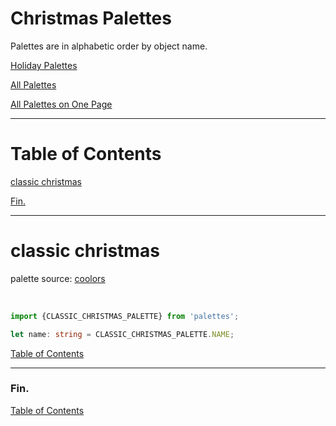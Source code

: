 <!--suppress JSUnresolvedLibraryURL -->
<!-- Coolors Palette Widget -->
<script src="https://coolors.co/palette-widget/widget.js"></script>

# Christmas Palettes

Palettes are in alphabetic order by object name.

[Holiday Palettes](../holiday-palettes.md)

[All Palettes](../../all-palettes.md)

[All Palettes on One Page](../../all-palettes_one-page.md)

----

# Table of Contents

[classic christmas](#classic-christmas)

[Fin.](#fin)

----

# classic christmas

palette source:
<a href="https://coolors.co/palette/bb010b-cd1624-006f57-23856d-faf8f8" target="_blank" rel="noopener noreferrer">coolors</a>

<!-- Coolors Palette Widget -->
<script data-id="048851888975141655">new CoolorsPaletteWidget("048851888975141655", ["bc010a","d01625","007058","23856d","fbf9f9"],"classic christmas"); </script>
<br/>

```typescript
import {CLASSIC_CHRISTMAS_PALETTE} from 'palettes';

let name: string = CLASSIC_CHRISTMAS_PALETTE.NAME;
```

[Table of Contents](#table-of-contents)

----

### Fin.

[Table of Contents](#table-of-contents)
